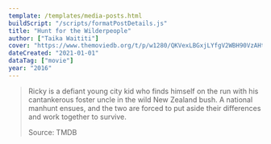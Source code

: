 ```yaml
---
template: /templates/media-posts.html
buildScript: "/scripts/formatPostDetails.js"
title: "Hunt for the Wilderpeople"
author: ["Taika Waititi"]
cover: "https://www.themoviedb.org/t/p/w1280/QKVexLBGxjLYfgV2WBH90VzAHt.jpg"
dateCreated: "2021-01-01"
dataTag: ["movie"]
year: "2016"
---
```


> Ricky is a defiant young city kid who finds himself on the run with his cantankerous foster uncle in the wild New Zealand bush. A national manhunt ensues, and the two are forced to put aside their differences and work together to survive.
>
> Source: TMDB
